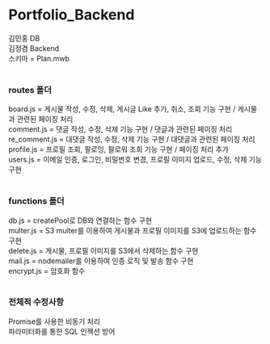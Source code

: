 # Portfolio_Backend
김민홍 DB <br/>
김정겸 Backend <br/>
스키마 = Plan.mwb <br/><br/>

### routes 폴더 <br/>
board.js = 게시물 작성, 수정, 삭제, 게시글 Like 추가, 취소, 조회 기능 구현 / 게시물과 관련된 페이징 처리 <br/>
comment.js = 댓글 작성, 수정, 삭제 기능 구현 / 댓글과 관련된 페이징 처리 <br/>
re_comment.js = 대댓글 작성, 수정, 삭제 기능 구현 / 대댓글과 관련된 페이징 처리 <br/>
profile.js = 프로필 조회, 팔로잉, 팔로워 조회 기능 구현 / 페이징 처리 추가 <br/>
users.js = 이메일 인증, 로그인, 비밀번호 변경, 프로필 이미지 업로드, 수정, 삭제 기능 구현
<br/><br/>

### functions 폴더 <br/>
db.js = createPool로 DB와 연결하는 함수 구현 <br/>
multer.js = S3 multer를 이용하여 게시물과 프로필 이미지를 S3에 업로드하는 함수 구현 <br/>
delete.js = 게시물, 프로필 이미지를 S3에서 삭제하는 함수 구현 <br/>
mail.js = nodemailer를 이용하여 인증 로직 및 발송 함수 구현 <br/>
encrypt.js = 암호화 함수
<br/><br/>

### 전체적 수정사항 <br/>
Promise를 사용한 비동기 처리 <br/>
파라미터화를 통한 SQL 인젝션 방어 <br/>
